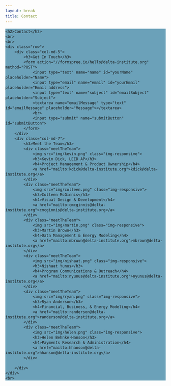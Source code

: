 ```yaml
---
layout: break
title: Contact
---
```

<div id="contact" class="section-break" style="background-color:#6ba1b9">
	
	<h2>Contact</h2>
	<br>
	<br>
	<div class="row">
		<div class="col-md-5">
			<h3>Get In Touch</h3>
			<form action="//formspree.io/hello@delta-institute.org" method="POST">
			    <input type="text" name="name" id="yourName" placeholder="Name">
			    <input type="email" name="email" id="yourEmail" placeholder="Email address">
			    <input type="text" name="subject" id="emailSubject" placeholder="Subject">
			    <textarea name="emailMessage" type="text" id="emailMessage" placeholder="Message"></textarea>
				<br>
				<input type="submit" name="submitButton" id="submitButton">
			</form>
		</div>
		<div class="col-md-7">
			<h3>Meet the Team</h3>
			<div class="meetTheTeam">
				<img src="img/kevin.png" class="img-responsive">
				<h3>Kevin Dick, LEED AP</h3>
				<h4>Project Management & Product Ownership</h4>
				<a href="mailto:kdick@delta-institute.org">kdick@delta-institute.org</a>
			</div>
			<div class="meetTheTeam">
				<img src="img/colleen.png" class="img-responsive">
				<h3>Colleen McGinnis</h3>
				<h4>Visual Design & Development</h4>
				<a href="mailto:cmcginnis@delta-institute.org">cmcginnis@delta-institute.org</a>
			</div>
			<div class="meetTheTeam">
				<img src="img/martin.png" class="img-responsive">
				<h3>Martin Brown</h3>
				<h4>Data Management & Energy Modeling</h4>
				<a href="mailto:mbrown@delta-institute.org">mbrown@delta-institute.org</a>
			</div>
			<div class="meetTheTeam">
				<img src="img/nishaat.png" class="img-responsive">
				<h3>Nishaat Yunus</h3>
				<h4>Program Communications & Outreach</h4>
				<a href="mailto:nyunus@delta-institute.org">nyunus@delta-institute.org</a>
			</div>
			<div class="meetTheTeam">
				<img src="img/ryan.png" class="img-responsive">
				<h3>Ryan Anderson</h3>
				<h4>Financial, Business, & Energy Modeling</h4>
				<a href="mailto:randerson@delta-institute.org">randerson@delta-institute.org</a>
			</div>
			<div class="meetTheTeam">
				<img src="img/helen.png" class="img-responsive">
				<h3>Helen Behnke-Hanson</h3>
				<h4>Payments Research & Administration</h4>
				<a href="mailto:hhanson@delta-institute.org">hhanson@delta-institute.org</a>
			</div>
			
		</div>
	</div>
	<br>
</div>

